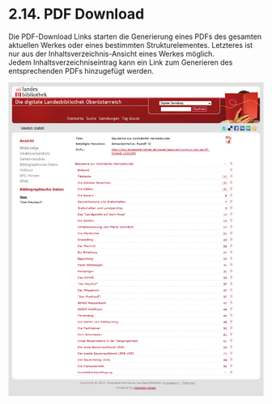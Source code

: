 # 2.14. PDF Download

Die PDF-Download Links starten die Generierung eines PDFs des gesamten aktuellen Werkes oder eines bestimmten Strukturelementes. Letzteres ist nur aus der Inhaltsverzeichnis-Ansicht eines Werkes möglich.  
Jedem Inhaltsverzeichniseintrag kann ein Link zum Generieren des entsprechenden PDFs hinzugefügt werden.

![](../../.gitbook/assets/pdf-download.png)

